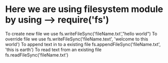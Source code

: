 # Here we are using filesystem module by using --> require('fs')


To create new file we use fs.writeFileSync('fileName.txt',"hello world")
To override file we use fs.writeFileSync('fileName.text', 'welcome to this world')
To append text in to a existing file fs.appendFileSync('fileName.txt', 'this is earth')
To read text from an existing file fs.readFileSync('fileName.txt')